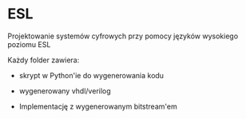 # ESL

Projektowanie systemów cyfrowych przy pomocy języków wysokiego poziomu ESL

Każdy folder zawiera:

- skrypt w Python'ie do wygenerowania kodu

- wygenerowany vhdl/verilog

- Implementację z wygenerowanym bitstream'em

